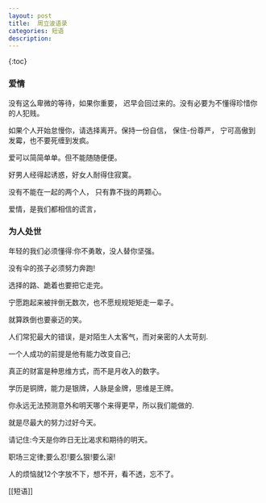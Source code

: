 ```yaml
---
layout: post
title:  周立波语录
categories: 短语
description: 
---
```


{:toc}

### 爱情

  

没有这么卑微的等待，如果你重要， 迟早会回过来的。没有必要为不懂得珍惜你的人犯贱。

  

如果个人开始怠慢你，请选择离开。保持一份自信， 保住-份尊严， 宁可高傲到发霉，也不要死缠到发疯。

  

爱可以简简单单。但不能随随便便。

  

好男人经得起诱惑，好女人耐得住寂寞。

  

没有不能在一起的两个人， 只有靠不拢的两颗心。

  

爱情，是我们都相信的谎言，

  

### 为人处世

  

年轻的我们必须懂得:你不勇敢，没人替你坚强。

没有伞的孩子必须努力奔跑!

  

选择的路、跪着也要把它走完。

宁愿跑起来被拌倒无数次，也不愿规规矩矩走一辈子。

就算跌倒也要豪迈的笑。

  

人们常犯最大的错误，是对陌生人太客气，而对亲密的人太苛刻.

  

一个人成功的前提是他有能力改变自己;

  

真正的财富是种思维方式，而不是月收入的数字。

  

学历是铜牌，能力是银牌，人脉是金牌，思维是王牌。

  

你永远无法预测意外和明天哪个来得更早，所以我们能做的.

就是尽最大的努力过好今天。

请记住:今天是你昨日无比渴求和期待的明天。

  

职场三定律;要么忍!要么狠!要么滚!

  

人的烦恼就12个字放不下，想不开，看不透，忘不了。


[[短语]]